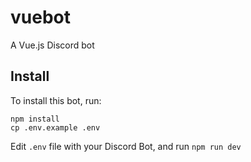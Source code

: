 # vuebot

A Vue.js Discord bot

## Install

To install this bot, run:

```shell
npm install
cp .env.example .env
```

Edit `.env` file with your Discord Bot, and run `npm run dev`